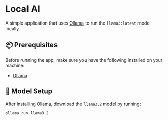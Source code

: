 # Local AI

A simple application that uses [Ollama](https://ollama.com/) to run the `llama3:latest` model locally.

## 📦 Prerequisites

Before running the app, make sure you have the following installed on your machine:

- [Ollama](https://ollama.com/download)

## 🧠 Model Setup

After installing Ollama, download the `llama3.2` model by running:

```bash
ollama run llama3.2
```
